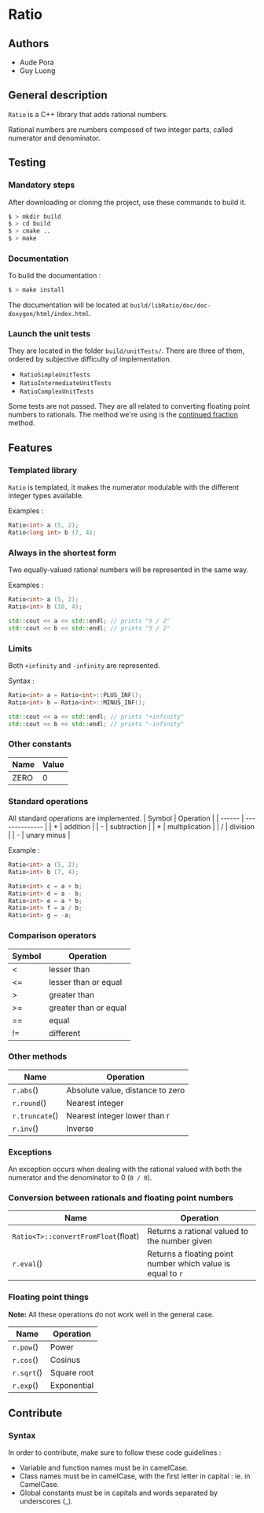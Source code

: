# Ratio
## Authors
- Aude Pora
- Guy Luong

## General description
`Ratio` is a C++ library that adds rational numbers.

Rational numbers are numbers composed of two integer parts, called numerator and denominator.

## Testing
### Mandatory steps
After downloading or cloning the project, use these commands to build it.
```sh
$ > mkdir build
$ > cd build
$ > cmake ..
$ > make
```

### Documentation
To build the documentation :
```sh
$ > make install
```

The documentation will be located at `build/libRatio/doc/doc-doxygen/html/index.html`.

### Launch the unit tests
They are located in the folder `build/unitTests/`.
There are three of them, ordered by subjective difficulty of implementation.
- `RatioSimpleUnitTests`
- `RatioIntermediateUnitTests`
- `RatioComplexUnitTests`

Some tests are not passed. They are all related to converting floating point numbers to rationals. The method we're using is the [continued fraction](https://en.wikipedia.org/wiki/Continued_fraction) method.

## Features
### Templated library
`Ratio` is templated, it makes the numerator modulable with the different integer types available.

Examples :
```cpp
Ratio<int> a (5, 2);
Ratio<long int> b (7, 4);
```

### Always in the shortest form
Two equally-valued rational numbers will be represented in the same way.

Examples :
```cpp
Ratio<int> a (5, 2);
Ratio<int> b (10, 4);

std::cout << a << std::endl; // prints "5 / 2"
std::cout << b << std::endl; // prints "5 / 2"
```

### Limits
Both `+infinity` and `-infinity` are represented.

Syntax :
```cpp
Ratio<int> a = Ratio<int>::PLUS_INF();
Ratio<int> b = Ratio<int>::MINUS_INF();

std::cout << a << std::endl; // prints "+infinity"
std::cout << b << std::endl; // prints "-infinity"
```

### Other constants
| Name | Value |
| ---- | ----- |
| ZERO | 0     |


### Standard operations
All standard operations are implemented.
  | Symbol | Operation      |
  | ------ | -------------- |
  | \+     | addition       |
  | \-     | subtraction    |
  | \*     | multiplication |
  | \/     | division       |
  | \-     | unary minus    |

Example :
```cpp
Ratio<int> a (5, 2);
Ratio<int> b (7, 4);

Ratio<int> c = a + b;
Ratio<int> d = a - b;
Ratio<int> e = a * b;
Ratio<int> f = a / b;
Ratio<int> g = -a;
```

### Comparison operators
  | Symbol | Operation             |
  | ------ | --------------------- |
  | <      | lesser than           |
  | <=     | lesser than or equal  |
  | >      | greater than          |
  | >=     | greater than or equal |
  | ==     | equal                 |
  | !=     | different             |


### Other methods
| Name           | Operation                        |
| -------------- | -------------------------------- |
| `r.abs`()      | Absolute value, distance to zero |
| `r.round`()    | Nearest integer                  |
| `r.truncate`() | Nearest integer lower than r     |
| `r.inv`()      | Inverse                          |

### Exceptions
An exception occurs when dealing with the rational valued with both the numerator and the denominator to 0 (`0 / 0`).

### Conversion between rationals and floating point numbers
| Name                                | Operation                                                   |
| ----------------------------------- | ----------------------------------------------------------- |
| `Ratio<T>::convertFromFloat`(float) | Returns a rational valued to the number given               |
| `r.eval`()                          | Returns a floating point number which value is equal to `r` |

### Floating point things
**Note:** All these operations do not work well in the general case.

| Name       | Operation   |
| ---------- | ----------- |
| `r.pow`()  | Power       |
| `r.cos`()  | Cosinus     |
| `r.sqrt`() | Square root |
| `r.exp`()  | Exponential |


## Contribute
### Syntax

In order to contribute, make sure to follow these code guidelines :
- Variable and function names must be in camelCase.
- Class names must be in camelCase, with the first letter in capital : ie. in CamelCase.
- Global constants must be in capitals and words separated by underscores (_).
